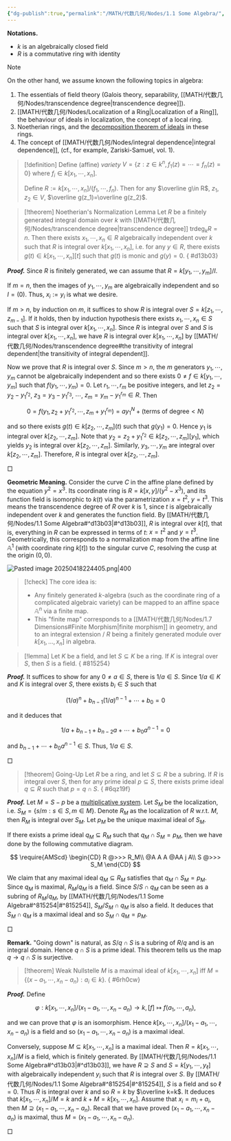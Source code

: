 ```yaml
---
{"dg-publish":true,"permalink":"/MATH/代数几何/Nodes/1.1 Some Algebra/","dgPassFrontmatter":true}
---
```



**Notations.**
- $k$ is an algebraically closed field
- $R$ is a commutative ring with identity

> [!NOTE]
> On the other hand, we assume known the following topics in algebra:
> 1) The essentials of field theory (Galois theory, separability, [[MATH/代数几何/Nodes/transcendence degree\|transcendence degree]]).
> 2) [[MATH/代数几何/Nodes/Localization of a Ring\|Localization of a Ring]], the behaviour of ideals in localization, the concept of a local ring.
> 3) Noetherian rings, and the [decomposition theorem of ideals](https://en.wikipedia.org/wiki/Primary_decomposition) in these rings.
> 4) The concept of [[MATH/代数几何/Nodes/integral dependence\|integral dependence]], (cf., for example, Zariski-Samuel, vol. 1).


> [!definition]
> Define (affine) *variety* $V=\{z:z\in k^n,f_1(z)=\cdots=f_n(z)=0\}$ where $f_i\in k[x_1,\cdots,x_n]$. 
> 
> Define $R:=k[x_1,\cdots,x_n]/(f_1,\cdots,f_n)$. Then for any $\overline g\in R$, $z_1,z_2\in V$, $\overline g(z_1)=\overline g(z_2)$.


> [!theorem] Noetherian's Normalization Lemma
> Let $R$ be a finitely generated integral domain over $k$ with [[MATH/代数几何/Nodes/transcendence degree\|transcendence degree]] $\mathrm{tr}\deg_kR=n$. Then there exists $x_1,\cdots,x_n\in R$ algebraically independent over $k$ such that $R$ is integral over $k[x_1,\cdots,x_n]$, i.e. for any $y\in R$, there exists $g(t)\in k[x_1,\cdots,x_n][t]$ such that $g(t)$ is monic and $g(y)=0$.
{ #d13b03}


**_Proof._**
Since $R$ is finitely generated, we can assume that $R=k[y_1,\cdots,y_m]/I$. 

If $m=n$, then the images of $y_1,\cdots,y_m$ are algebraically independent and so $I=(0)$. Thus, $x_i:=y_i$ is what we desire. 

If $m>n$, by induction on $m$, it suffices to show $R$ is integral over $S=k[z_1,\cdots,z_{m-1}]$. If it holds, then by induction hypothesis there exists $x_1,\cdots,x_n\in S$ such that $S$ is integral over $k[x_1,\cdots,x_n]$. Since $R$ is integral over $S$ and $S$ is integral over $k[x_1,\cdots,x_n]$, we have $R$ is integral over $k[x_1,\cdots,x_n]$ by [[MATH/代数几何/Nodes/transcendence degree#the transitivity of integral dependent\|the transitivity of integral dependent]]. 

Now we prove that $R$ is integral over $S$. Since $m>n$, the $m$ generators $y_1,\cdots,y_m$ cannot be algebraically independent and so there exists $0\neq f\in k[y_1,\cdots,y_m]$ such that $f(y_1,\cdots,y_m)=0$. Let $r_1,\cdots,r_m$ be positive integers, and let $z_2=y_2-y_1^{r_2}$, $z_3=y_3-y_1^{r_3}$, $\cdots$, $z_m=y_m-y_1^{r_m}\in R$. Then 

$$0=f(y_1,z_2+y_1^{r_2},\cdots,z_m+y_1^{r_m})=ay_1^N+(\mbox{terms of degree}<N)$$

and so there exists $g(t)\in k[z_2,\cdots,z_m](t)$ such that $g(y_1)=0$. Hence $y_1$ is integral over $k[z_2,\cdots,z_m]$. Note that $y_2=z_2+y_1^{r_2}\in k[z_2,\cdots,z_m][y_1]$, which yields $y_2$ is integral over $k[z_2,\cdots,z_m]$. Similarly, $y_3,\cdots,y_m$ are integral over $k[z_2,\cdots,z_m]$. Therefore, $R$ is integral over $k[z_2,\cdots,z_m]$. 
<p align="left">□</p>


**Geometric Meaning.** Consider the curve $C$ in the affine plane defined by the equation $y^2 = x^3$. Its coordinate ring is $R = k[x, y]/(y^2 - x^3)$, and its function field is isomorphic to $k(t)$ via the parametrization $x = t^2$, $y = t^3$. This means the transcendence degree of $R$ over $k$ is $1$, since $t$ is algebraically independent over $k$ and generates the function field. By [[MATH/代数几何/Nodes/1.1 Some Algebra#^d13b03\|#^d13b03]], $R$ is integral over $k[t]$, that is, everything in $R$ can be expressed in terms of $t$: $x = t^2$ and $y=t^3$. Geometrically, this corresponds to a normalization map from the affine line $\mathbb{A}^1$ (with coordinate ring $k[t]$) to the singular curve $C$, resolving the cusp at the origin $(0, 0)$.

![Pasted image 20250418224405.png|400](/img/user/%E9%99%84%E4%BB%B6/Pasted%20image%2020250418224405.png)

> [!check]
> The core idea is:
> - Any finitely generated $k$-algebra (such as the coordinate ring of a complicated algebraic variety) can be mapped to an affine space $\mathbb{A}^n$ via a finite map.
> - This "finite map" corresponds to a [[MATH/代数几何/Nodes/1.7 Dimensions#Finite Morphism\|finite morphism]] in geometry, and to an integral extension / $R$ being a finitely generated module over $k[x_1,\dots,x_n]$ in algebra.


> [!lemma]
> Let $K$ be a field, and let $S\subseteq K$ be a ring. If $K$ is integral over $S$, then $S$ is a field.
{ #815254}


**_Proof._**
It suffices to show for any $0\neq a\in S$, there is $1/a\in S$. Since $1/a\in K$ and $K$ is integral over $S$, there exists $b_i\in S$ such that 

$$(1/a)^n+b_{n-1}(1/a)^{n-1}+\cdots + b_0=0$$

and it deduces that 

$$1/a+b_{n-1}+b_{n-2}a+\cdots+b_0a^{n-1}=0$$

and $b_{n-1}+\cdots +b_0a^{n-1}\in S$. Thus, $1/a\in S$. 
<p align="left">□</p>


> [!theorem] Going-Up
> Let $R$ be a ring, and let $S\subseteq R$ be a subring. If $R$ is integral over $S$, then for any prime ideal $p\subseteq S$, there exists prime ideal $q\subseteq R$ such that $p=q\cap S$. 
{ #6qz19f}


**_Proof._**
Let $M=S-p$ be a [multiplicative system](https://math.stackexchange.com/q/2789156/1445401). Let $S_M$ be the localization, i.e. $S_M=\{s/m:s\in S,m\in M\}$. Denote $R_M$ as the localization of $R$ w.r.t. $M$, then $R_M$ is integral over $S_M$. Let $p_M$ be the unique maximal ideal of $S_M$. 

If there exists a prime ideal $q_M\subseteq R_M$ such that $q_M\cap S_M=p_M$, then we have done by the following commutative diagram.

$$
\require{AMScd}
\begin{CD}
    R @>>> R_M\\
    @A  A A @AA j A\\
    S @>>> S_M
\end{CD}
$$

We claim that any maximal ideal $q_M\subseteq R_M$ satisfies that $q_M\cap S_M=p_M$. Since $q_M$ is maximal, $R_M/q_M$ is a field. Since $S/S\cap q_M$ can be seen as a subring of $R_M/q_M$, by [[MATH/代数几何/Nodes/1.1 Some Algebra#^815254\|#^815254]], $S_M/S_M\cap q_M$ is also a field. It deduces that $S_M\cap q_M$ is a maximal ideal and so $S_M\cap q_M=p_M$. 
<p align="left">□</p>


**Remark.** "Going down" is natural, as $S/q\cap S$ is a subring of $R/q$ and is an integral domain. Hence $q\cap S$ is a prime ideal. This theorem tells us the map $q\to q\cap S$ is surjective.

> [!theorem] Weak Nullstelle
> $M$ is a maximal ideal of $k[x_1,\cdots,x_n]$ iff $M=\{(x-a_1,\cdots,x_n-a_n):a_i\in k\}$. 
{ #6rh0cw}


**_Proof._**
Define 

$$\varphi:k[x_1,\cdots,x_n]/(x_1-a_1,\cdots,x_n-a_n)\to k, [f]\mapsto f(a_1,\cdots,a_n),$$

and we can prove that $\varphi$ is an isomorphism. Hence $k[x_1,\cdots,x_n]/(x_1-a_1,\cdots,x_n-a_n)$ is a field and so $(x_1-a_1,\cdots,x_n-a_n)$ is a maximal ideal.

Conversely, suppose $M\subseteq k[x_1,\cdots,x_n]$ is a maximal ideal. Then $R=k[x_1,\cdots,x_n]/M$ is a field, which is finitely generated. By [[MATH/代数几何/Nodes/1.1 Some Algebra#^d13b03\|#^d13b03]], we have $R\supseteq S$ and $S=k[y_1,\cdots,y_\ell]$ with algebraically independent $y_i$ such that $R$ is integral over $S$. By [[MATH/代数几何/Nodes/1.1 Some Algebra#^815254\|#^815254]], $S$ is a field and so $\ell=0$. Thus $R$ is integral over $k$ and so $R=k$ by $\overline k=k$. It deduces that $k[x_1,\cdots,x_n]/M=k$ and $k+M=k[x_1,\cdots,x_n]$. Assume that $x_i=m_i+a_i$, then $M\supseteq (x_1-a_1,\cdots,x_n-a_n)$. Recall that we have proved $(x_1-a_1,\cdots,x_n-a_n)$ is maximal, thus $M=(x_1-a_1,\cdots,x_n-a_n)$. 
<p align="left">□</p>

